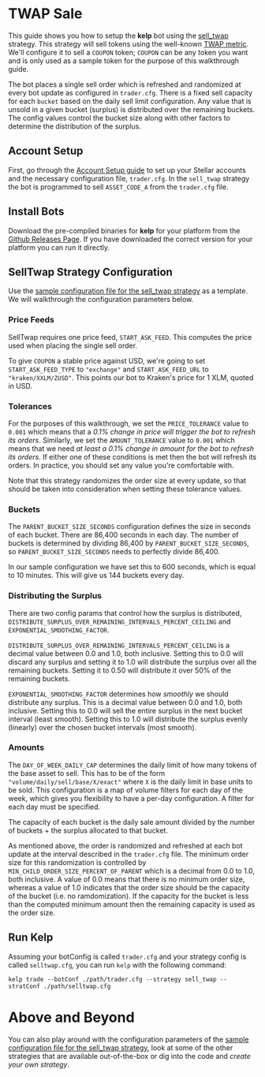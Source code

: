 # TWAP Sale

This guide shows you how to setup the **kelp** bot using the [sell_twap](../../../plugins/sellTwapStrategy.go) strategy. This strategy will sell tokens using the well-known [TWAP metric](https://en.wikipedia.org/wiki/Time-weighted_average_price). We'll configure it to sell a `COUPON` token; `COUPON` can be any token you want and is only used as a sample token for the purpose of this walkthrough guide.

The bot places a single sell order which is refreshed and randomized at every bot update as configured in `trader.cfg`. There is a fixed sell capacity for each `bucket` based on the daily sell limit configuration. Any value that is unsold in a given bucket (surplus) is distributed over the remaining buckets. The config values control the bucket size along with other factors to determine the distribution of the surplus.

## Account Setup

First, go through the [Account Setup guide](account_setup.md) to set up your Stellar accounts and the necessary configuration file, `trader.cfg`. In the `sell_twap` strategy the bot is programmed to sell `ASSET_CODE_A` from the `trader.cfg` file.

## Install Bots

Download the pre-compiled binaries for **kelp** for your platform from the [Github Releases Page](https://github.com/stellar/kelp/releases). If you have downloaded the correct version for your platform you can run it directly.

## SellTwap Strategy Configuration

Use the [sample configuration file for the sell_twap strategy](../../configs/trader/sample_selltwap.cfg) as a template. We will walkthrough the configuration parameters below.

### Price Feeds

SellTwap requires one price feed, `START_ASK_FEED`. This computes the price used when placing the single sell order.

To give `COUPON` a stable price against USD, we're going to set `START_ASK_FEED_TYPE` to `"exchange"` and `START_ASK_FEED_URL` to `"kraken/XXLM/ZUSD"`. This points our bot to Kraken's price for 1 XLM, quoted in USD.

### Tolerances

For the purposes of this walkthrough, we set the `PRICE_TOLERANCE` value to `0.001` which means that a _0.1% change in price will trigger the bot to refresh its orders_. Similarly, we set the `AMOUNT_TOLERANCE` value to `0.001` which means that we need _at least a 0.1% change in amount for the bot to refresh its orders_. If either one of these conditions is met then the bot will refresh its orders. In practice, you should set any value you're comfortable with.

Note that this strategy randomizes the order size at every update, so that should be taken into consideration when setting these tolerance values.

### Buckets

The `PARENT_BUCKET_SIZE_SECONDS` configuration defines the size in seconds of each bucket. There are 86,400 seconds in each day. The number of buckets is determined by dividing 86,400 by `PARENT_BUCKET_SIZE_SECONDS`, so `PARENT_BUCKET_SIZE_SECONDS` needs to perfectly divide 86,400.

In our sample configuration we have set this to 600 seconds, which is equal to 10 minutes. This will give us 144 buckets every day.

### Distributing the Surplus

There are two config params that control how the surplus is distributed, `DISTRIBUTE_SURPLUS_OVER_REMAINING_INTERVALS_PERCENT_CEILING` and `EXPONENTIAL_SMOOTHING_FACTOR`.

`DISTRIBUTE_SURPLUS_OVER_REMAINING_INTERVALS_PERCENT_CEILING` is a decimal value between 0.0 and 1.0, both inclusive. Setting this to 0.0 will discard any surplus and setting it to 1.0 will distribute the surplus over all the remaining buckets. Setting it to 0.50 will distribute it over 50% of the remaining buckets.

`EXPONENTIAL_SMOOTHING_FACTOR` determines how _smoothly_ we should distribute any surplus. This is a decimal value between 0.0 and 1.0, both inclusive. Setting this to 0.0 will sell the entire surplus in the next bucket interval (least smooth). Setting this to 1.0 will distribute the surplus evenly (linearly) over the chosen bucket intervals (most smooth).

### Amounts

The `DAY_OF_WEEK_DAILY_CAP` determines the daily limit of how many tokens of the base asset to sell. This has to be of the form `"volume/daily/sell/base/X/exact"` where `X` is the daily limit in base units to be sold. This configuration is a map of volume filters for each day of the week, which gives you flexibility to have a per-day configuration. A filter for each day must be specified.

The capacity of each bucket is the daily sale amount divided by the number of buckets + the surplus allocated to that bucket.

As mentioned above, the order is randomized and refreshed at each bot update at the interval described in the `trader.cfg` file. The minimum order size for this randomization is controlled by `MIN_CHILD_ORDER_SIZE_PERCENT_OF_PARENT` which is a decimal from 0.0 to 1.0, both inclusive. A value of 0.0 means that there is no minimum order size, whereas a value of 1.0 indicates that the order size should be the capacity of the bucket (i.e. no ramdomization). If the capacity for the bucket is less than the computed minimum amount then the remaining capacity is used as the order size.

## Run Kelp

Assuming your botConfig is called `trader.cfg` and your strategy config is called `selltwap.cfg`, you can run `kelp`  with the following command:

```
kelp trade --botConf ./path/trader.cfg --strategy sell_twap --stratConf ./path/selltwap.cfg
```

# Above and Beyond

You can also play around with the configuration parameters of the [sample configuration file for the sell_twap strategy](../../configs/trader/sample_selltwap.cfg), look at some of the other strategies that are available out-of-the-box or dig into the code and _create your own strategy_.
